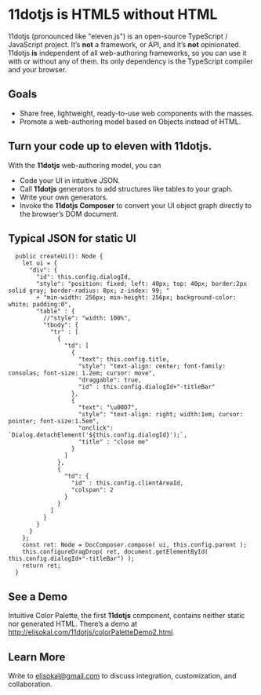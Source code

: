 # 11dotjs is HTML5 without HTML
11dotjs (pronounced like "eleven.js") is an open-source TypeScript / JavaScript project. It’s **not** a framework, or API, and it’s **not** opinionated. 11dotjs **is** independent of all web-authoring frameworks, so you can use it with or without any of them. Its only dependency is the TypeScript compiler and your browser.
## Goals
- Share free, lightweight, ready-to-use web components with the masses. 
- Promote a web-authoring model based on Objects instead of HTML.
## Turn your code up to eleven with 11dotjs.
With the **11dotjs** web-authoring model, you can 
- Code your UI in intuitive JSON.
- Call **11dotjs** generators to add structures like tables to your graph.
- Write your own generators.
- Invoke the **11dotjs Composer** to convert your UI object graph directly to the browser’s DOM document.
## Typical JSON for static UI
```
  public createUi(): Node {
    let ui = {
      "div": {
        "id": this.config.dialogId,
        "style": "position: fixed; left: 40px; top: 40px; border:2px solid gray; border-radius: 8px; z-index: 99; "
        + "min-width: 256px; min-height: 256px; background-color: white; padding:0",
        "table" : {
          //"style": "width: 100%",
          "tbody": {
            "tr" : [
              {
                "td": [
                  {
                    "text": this.config.title,
                    "style": "text-align: center; font-family: consolas; font-size: 1.2em; cursor: move",
                    "draggable": true,
                    "id" : this.config.dialogId+"-titleBar"
                  },
                  {
                    "text": "\u00D7",
                    "style": "text-align: right; width:1em; cursor: pointer; font-size:1.5em",
                    "onclick": `Dialog.detachElement('${this.config.dialogId}');`,
                    "title" : "close me"
                  }
                ]
              },
              {
                "td": {
                  "id" : this.config.clientAreaId,
                  "colspan": 2
                }                  
              }
            ]
          }
        }
      }
    };
    const ret: Node = DocComposer.compose( ui, this.config.parent );
    this.configureDragDrop( ret, document.getElementById( this.config.dialogId+"-titleBar") );
    return ret;
  }
```
## See a Demo
Intuitive Color Palette, the first **11dotjs** component, contains neither static nor generated HTML. There’s a demo at http://elisokal.com/11dotjs/colorPaletteDemo2.html. 
## Learn More
Write to elisokal@gmail.com to discuss integration, customization, and collaboration.



